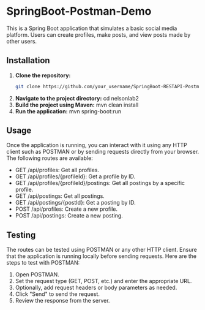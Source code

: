# SpringBoot-Postman-Demo

This is a Spring Boot application that simulates a basic social media platform. Users can create profiles, make posts, and view posts made by other users.

## Installation

1. **Clone the repository:**
   ```bash
   git clone https://github.com/your_username/SpringBoot-RESTAPI-Postman-Demo.git
2. **Navigate to the project directory:**
   cd nelsonlab2
3. **Build the project using Maven:**
   mvn clean install
4. **Run the application:**
   mvn spring-boot:run
   
## Usage
Once the application is running, you can interact with it using any HTTP client such as POSTMAN or by sending requests directly from your browser. The following routes are available:

- GET /api/profiles: Get all profiles.
- GET /api/profiles/{profileId}: Get a profile by ID.
- GET /api/profiles/{profileId}/postings: Get all postings by a specific profile.
- GET /api/postings: Get all postings.
- GET /api/postings/{postId}: Get a posting by ID.
- POST /api/profiles: Create a new profile.
- POST /api/postings: Create a new posting.

## Testing
The routes can be tested using POSTMAN or any other HTTP client. Ensure that the application is running locally before sending requests. Here are the steps to test with POSTMAN:

1. Open POSTMAN.
2. Set the request type (GET, POST, etc.) and enter the appropriate URL.
3. Optionally, add request headers or body parameters as needed.
4. Click "Send" to send the request.
5. Review the response from the server.

